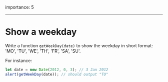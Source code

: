 importance: 5

---

# Show a weekday

Write a function `getWeekDay(date)` to show the weekday in short format: 'MO', 'TU', 'WE', 'TH', 'FR', 'SA', 'SU'.

For instance:

```js no-beautify
let date = new Date(2012, 0, 3); // 3 Jan 2012
alert(getWeekDay(date)); // should output "TU"
```
